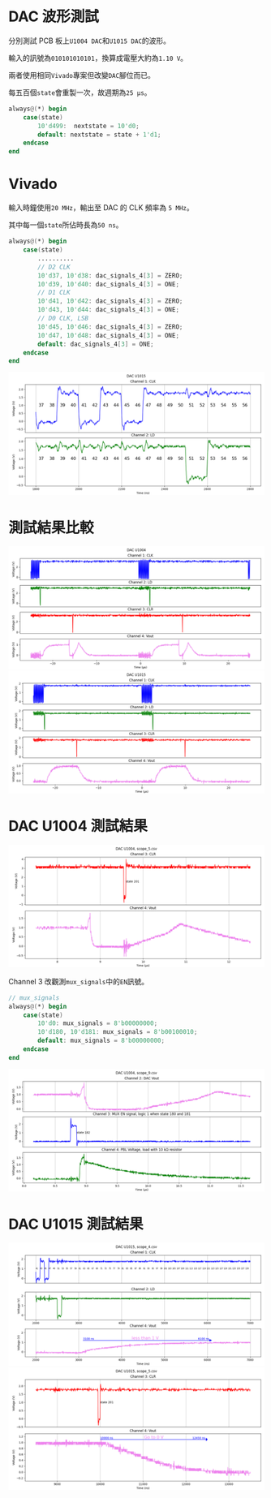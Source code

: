 # DAC 波形測試  
分別測試 PCB 板上`U1004 DAC`和`U1015 DAC`的波形。  
  
輸入的訊號為`010101010101`，換算成電壓大約為`1.10 V`。  

兩者使用相同`Vivado`專案但改變`DAC`腳位而已。  
  
每五百個`state`會重製一次，故週期為`25 μs`。  
```v
always@(*) begin
    case(state)
        10'd499:  nextstate = 10'd0;
        default: nextstate = state + 1'd1;
    endcase
end
```
  
# Vivado  
輸入時鐘使用`20 MHz`，輸出至 DAC 的 CLK 頻率為 `5 MHz`。  
  
其中每一個`state`所佔時長為`50 ns`。  
```v
always@(*) begin
    case(state)
        ..........
        // D2 CLK
        10'd37, 10'd38: dac_signals_4[3] = ZERO;
        10'd39, 10'd40: dac_signals_4[3] = ONE;
        // D1 CLK
        10'd41, 10'd42: dac_signals_4[3] = ZERO;
        10'd43, 10'd44: dac_signals_4[3] = ONE;
        // D0 CLK, LSB
        10'd45, 10'd46: dac_signals_4[3] = ZERO;
        10'd47, 10'd48: dac_signals_4[3] = ONE;
        default: dac_signals_4[3] = ONE;
    endcase
end
```
![state.png](DAC_U1015/Figure_2.png "state.png")   
  
# 測試結果比較  
![DAC_U1004.png](DAC_U1004/Figure_1.png "DAC_U1004.png")  
![DAC_U1015.png](DAC_U1015/Figure_1.png "DAC_U1015.png")  
  
# DAC U1004 測試結果  
![scope_5.png](DAC_U1004/Figure_5.png "scope_5.png")  
  
Channel 3 改觀測`mux_signals`中的`EN`訊號。  
```v
// mux_signals
always@(*) begin
    case(state)
        10'd0: mux_signals = 8'b00000000;
        10'd180, 10'd181: mux_signals = 8'b00100010;
        default: mux_signals = 8'b00000000;
    endcase
end
```
![scope_9.png](DAC_U1004_MUX_EN/Figure_9.png "scope_9.png")  

# DAC U1015 測試結果  
![scope_4.png](DAC_U1015/Figure_4.png "scope_4.png")  
![scope_5.png](DAC_U1015/Figure_5.png "scope_5.png")  
